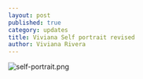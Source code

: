 ```yaml
---
layout: post
published: true
category: updates
title: Viviana Self portrait revised
author: Viviana Rivera
---
```

![self-portrait.png]({{site.baseurl}}/assets/self-portrait.png)

